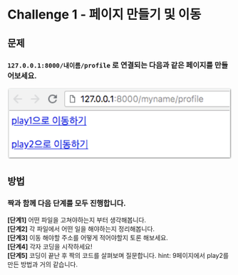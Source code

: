 # Challenge 1 - 페이지 만들기 및 이동

## 문제

### `127.0.0.1:8000/내이름/profile` 로 연결되는 다음과 같은 페이지를 만들어보세요.

![&#xD074;&#xB9AD; &#xC2DC; &#xC2E4;&#xC81C;&#xB85C; &#xC774;&#xB3D9;&#xB418;&#xC5B4;&#xC57C; &#xD569;&#xB2C8;&#xB2E4;.](../../.gitbook/assets/image%20%2898%29.png)

## 방법

### **짝과 함께 다음 단계를 모두 진행합니다.**

**\[단계1\]** 어떤 파일을 고쳐야하는지 부터 생각해봅니다.  
**\[단계2\]** 각 파일에서 어떤 일을 해야하는지 정리해봅니다.  
**\[단계3\]** 이동 해야할 주소를 어떻게 적어야할지 토론 해보세요.  
**\[단계4\]** 각자 코딩을 시작하세요!  
**\[단계5\]** 코딩이 끝난 후 짝의 코드를 살펴보며 질문합니다. hint: 9페이지에서 play2를 만든 방법과 거의 같습니다.

